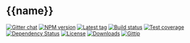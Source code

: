 
# {{name}}

[![Gitter chat][gitter-image]][gitter-url]
[![NPM version][npm-image]][npm-url]
[![Latest tag][github-tag]][github-url]
[![Build status][travis-image]][travis-url]
[![Test coverage][coveralls-image]][coveralls-url]
[![Dependency Status][david-image]][david-url]
[![License][license-image]][license-url]
[![Downloads][downloads-image]][downloads-url]
[![Gittip][gittip-image]][gittip-url]

[gitter-image]: https://badges.gitter.im/{{repository}}.png
[gitter-url]: https://gitter.im/{{repository}}
[npm-image]: https://img.shields.io/npm/v/{{name}}.svg?style=flat-square
[npm-url]: https://npmjs.org/package/{{name}}
[github-tag]: http://img.shields.io/github/tag/{{repository}}.svg?style=flat-square
[github-url]: https://github.com/{{repository}}/tags
[travis-image]: https://img.shields.io/travis/{{repository}}.svg?style=flat-square
[travis-url]: https://travis-ci.org/{{repository}}
[coveralls-image]: https://img.shields.io/coveralls/{{repository}}.svg?style=flat-square
[coveralls-url]: https://coveralls.io/r/{{repository}}
[david-image]: http://img.shields.io/david/{{repository}}.svg?style=flat-square
[david-url]: https://david-dm.org/{{repository}}
[license-image]: http://img.shields.io/npm/l/{{name}}.svg?style=flat-square
[license-url]: LICENSE
[downloads-image]: http://img.shields.io/npm/dm/{{name}}.svg?style=flat-square
[downloads-url]: https://npmjs.org/package/{{name}}
[gittip-image]: https://img.shields.io/gratipay/jonathanong.svg?style=flat-square
[gittip-url]: https://gratipay.com/jonathanong/
